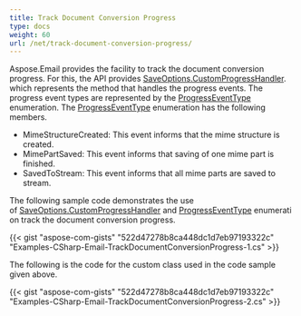 ```yaml
---
title: Track Document Conversion Progress
type: docs
weight: 60
url: /net/track-document-conversion-progress/
---
```



Aspose.Email provides the facility to track the document conversion progress. For this, the API provides [SaveOptions.CustomProgressHandler](https://apireference.aspose.com/email/net/aspose.email/saveoptions/properties/customprogresshandler). which represents the method that handles the progress events. The progress event types are represented by the [ProgressEventType](https://apireference.aspose.com/email/net/aspose.email/progresseventtype) enumeration. The [ProgressEventType](https://apireference.aspose.com/email/net/aspose.email/progresseventtype) enumeration has the following members.

- MimeStructureCreated: This event informs that the mime structure is created.
- MimePartSaved: This event informs that saving of one mime part is finished.
- SavedToStream: This event informs that all mime parts are saved to stream.

The following sample code demonstrates the use of [SaveOptions.CustomProgressHandler](https://apireference.aspose.com/email/net/aspose.email/saveoptions/properties/customprogresshandler) and [ProgressEventType](https://apireference.aspose.com/email/net/aspose.email/progresseventtype) enumeration track the document conversion progress.

{{< gist "aspose-com-gists" "522d47278b8ca448dc1d7eb97193322c" "Examples-CSharp-Email-TrackDocumentConversionProgress-1.cs" >}}

The following is the code for the custom class used in the code sample given above.

{{< gist "aspose-com-gists" "522d47278b8ca448dc1d7eb97193322c" "Examples-CSharp-Email-TrackDocumentConversionProgress-2.cs" >}}
